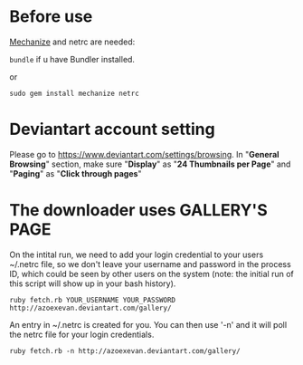 # Before use

[Mechanize](http://mechanize.rubyforge.org) and netrc are needed:

`bundle` if u have Bundler installed.

or

`sudo gem install mechanize netrc`

# Deviantart account setting

Please go to https://www.deviantart.com/settings/browsing. In "**General Browsing**" section, make sure "**Display**" as "**24 Thumbnails per Page**" and "**Paging**" as "**Click through pages**"

# The downloader uses GALLERY'S PAGE

On the intital run, we need to add your login credential to your users ~/.netrc file, so we don't leave your username and password in the process ID, which could be seen by other users on the system (note: the initial run of this script will show up in your bash history).

`ruby fetch.rb YOUR_USERNAME YOUR_PASSWORD http://azoexevan.deviantart.com/gallery/`

An entry in ~/.netrc is created for you. You can then use '-n' and it will poll the netrc file for your login credentials.

`ruby fetch.rb -n http://azoexevan.deviantart.com/gallery/`
